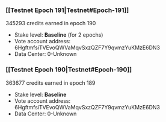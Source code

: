 ### [[Testnet Epoch 191|Testnet#Epoch-191]]
345293 credits earned in epoch 190
* Stake level: **Baseline** (for 2 epochs)
* Vote account address: 6HgftmfsiTVEvoQWVaMqvSxzQZF7Y9qvmzYuKMzE6DN3
* Data Center: 0-Unknown
### [[Testnet Epoch 190|Testnet#Epoch-190]]
363677 credits earned in epoch 189
* Stake level: **Baseline**
* Vote account address: 6HgftmfsiTVEvoQWVaMqvSxzQZF7Y9qvmzYuKMzE6DN3
* Data Center: 0-Unknown